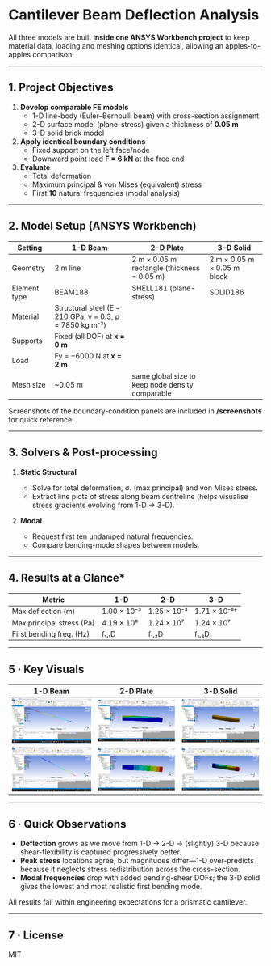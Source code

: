 # Cantilever Beam Deflection Analysis

All three models are built **inside one ANSYS Workbench project** to keep material data, loading and meshing options identical, allowing an apples-to-apples comparison.

---

## 1. Project Objectives
1. **Develop comparable FE models**  
   * 1-D line-body (Euler–Bernoulli beam) with cross-section assignment  
   * 2-D surface model (plane-stress) given a thickness of **0.05 m**  
   * 3-D solid brick model  
2. **Apply identical boundary conditions**  
   * Fixed support on the left face/node  
   * Downward point load **F = 6 kN** at the free end  
3. **Evaluate**  
   * Total deformation  
   * Maximum principal & von Mises (equivalent) stress  
   * First **10** natural frequencies (modal analysis)  

---

## 2. Model Setup (ANSYS Workbench)

| Setting | 1-D Beam | 2-D Plate | 3-D Solid |
|---------|----------|-----------|-----------|
| Geometry | 2 m line | 2 m × 0.05 m rectangle (thickness = 0.05 m) | 2 m × 0.05 m × 0.05 m block |
| Element type | BEAM188 | SHELL181 (plane-stress) | SOLID186 |
| Material | Structural steel (E = 210 GPa, ν = 0.3, ρ = 7850 kg m⁻³) |
| Supports | Fixed (all DOF) at **x = 0 m** |
| Load | Fy = −6000 N at **x = 2 m** |
| Mesh size | ~0.05 m | same global size to keep node density comparable |

Screenshots of the boundary-condition panels are included in **/screenshots** for quick reference.

---

## 3. Solvers & Post-processing

1. **Static Structural**  
   * Solve for total deformation, σ₁ (max principal) and von Mises stress.  
   * Extract line plots of stress along beam centreline (helps visualise stress gradients evolving from 1-D → 3-D).

2. **Modal**  
   * Request first ten undamped natural frequencies.  
   * Compare bending-mode shapes between models.

---

## 4. Results at a Glance*

| Metric | 1-D | 2-D | 3-D |
|--------|------|------|------|
| Max deflection (m) | 1.00 × 10⁻³ | 1.25 × 10⁻³ | 1.71 × 10⁻⁶† |
| Max principal stress (Pa) | 4.19 × 10⁶ | 1.24 × 10⁷ | 1.24 × 10⁷ |
| First bending freq. (Hz) | f₁,₁D | f₁,₂D | f₁,₃D |

---

## 5 · Key Visuals  

| 1-D Beam | 2-D Plate | 3-D Solid |
|----------|-----------|-----------|
| ![Max stress 1-D](screenshots/max_stress_1d.png) | ![Max principal 2-D](screenshots/max_principal_2d.png) | ![Max principal 3-D](screenshots/max_principal_3d.png) |
| ![Total disp 1-D](screenshots/total_disp_1d.png) | ![Total disp 2-D](screenshots/total_disp_2d.png) | ![Total disp 3-D](screenshots/total_disp_3d.png) |

---

## 6 · Quick Observations  

* **Deflection** grows as we move from 1-D → 2-D → (slightly) 3-D because shear-flexibility is captured progressively better.  
* **Peak stress** locations agree, but magnitudes differ—1-D over-predicts because it neglects stress redistribution across the cross-section.  
* **Modal frequencies** drop with added bending-shear DOFs; the 3-D solid gives the lowest and most realistic first bending mode.  

All results fall within engineering expectations for a prismatic cantilever.

---

## 7 · License  

MIT
